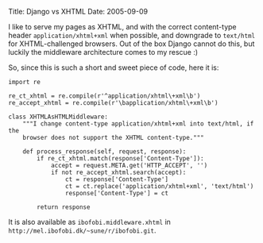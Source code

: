 Title: Django vs XHTML
Date: 2005-09-09

I like to serve my pages as XHTML, and with the correct content-type header `application/xhtml+xml` when possible, and downgrade to `text/html` for XHTML-challenged browsers. Out of the box Django cannot do this, but luckily the middleware architecture comes to my rescue :)

So, since this is such a short and sweet piece of code, here it is:

    import re
    
    re_ct_xhtml = re.compile(r'^application/xhtml\+xml\b')
    re_accept_xhtml = re.compile(r'\bapplication/xhtml\+xml\b')
    
    class XHTMLAsHTMLMiddleware:
        """I change content-type application/xhtml+xml into text/html, if the
        browser does not support the XHTML content-type."""
    
        def process_response(self, request, response):
            if re_ct_xhtml.match(response['Content-Type']):
                accept = request.META.get('HTTP_ACCEPT', '')
                if not re_accept_xhtml.search(accept):
                    ct = response['Content-Type']
                    ct = ct.replace('application/xhtml+xml', 'text/html')
                    response['Content-Type'] = ct
    
            return response


It is also available as `ibofobi.middleware.xhtml`
in `http://mel.ibofobi.dk/~sune/r/ibofobi.git`.